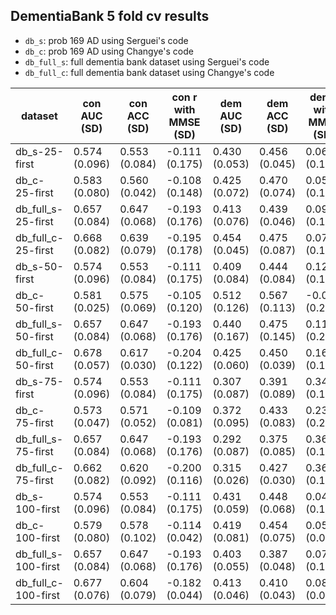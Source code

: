 ## DementiaBank 5 fold cv results

- ```db_s```: prob 169 AD using Serguei's code
- ```db_c```: prob 169 AD using Changye's code
- ```db_full_s```: full dementia bank dataset using Serguei's code
- ```db_full_c```: full dementia bank dataset using Changye's code

| dataset | con AUC (SD)| con ACC (SD) | con r with MMSE (SD)| dem AUC (SD)| dem ACC (SD) | dem r with MMSE (SD)| ratio AUC (SD)| ratio ACC (SD) | ratio r with MMSE (SD)|
| - | - | - | - | - | - | - | - | - | - |
| db_s-25-first | 0.574 (0.096)| 0.553 (0.084) | -0.111 (0.175)| 0.430 (0.053)| 0.456 (0.045) | 0.060 (0.178)| 0.745 (0.076)| 0.69 (0.040) | -0.358 (0.064)|
| db_c-25-first | 0.583 (0.080)| 0.560 (0.042) | -0.108 (0.148)| 0.425 (0.072)| 0.470 (0.074) | 0.052 (0.177)| 0.741 (0.058)| 0.69 (0.024) | -0.362 (0.125)|
| db_full_s-25-first | 0.657 (0.084)| 0.647 (0.068) | -0.193 (0.176)| 0.413 (0.076)| 0.439 (0.046) | 0.091 (0.191)| 0.783 (0.062)| 0.74 (0.045) | -0.442 (0.079)|
| db_full_c-25-first | 0.668 (0.082)| 0.639 (0.079) | -0.195 (0.178)| 0.454 (0.045)| 0.475 (0.087) | 0.076 (0.113)| 0.757 (0.055)| 0.71 (0.032) | -0.419 (0.156)|
| db_s-50-first | 0.574 (0.096)| 0.553 (0.084) | -0.111 (0.175)| 0.409 (0.084)| 0.444 (0.084) | 0.127 (0.195)| 0.690 (0.072)| 0.63 (0.050) | -0.306 (0.092)|
| db_c-50-first | 0.581 (0.025)| 0.575 (0.069) | -0.105 (0.120)| 0.512 (0.126)| 0.567 (0.113) | -0.008 (0.231)| 0.582 (0.118)| 0.57 (0.112) | -0.092 (0.231)|
| db_full_s-50-first | 0.657 (0.084)| 0.647 (0.068) | -0.193 (0.176)| 0.440 (0.167)| 0.475 (0.145) | 0.112 (0.260)| 0.751 (0.076)| 0.69 (0.094) | -0.400 (0.101)|
| db_full_c-50-first | 0.678 (0.057)| 0.617 (0.030) | -0.204 (0.122)| 0.425 (0.060)| 0.450 (0.039) | 0.161 (0.120)| 0.799 (0.038)| 0.73 (0.048) | -0.456 (0.136)|
| db_s-75-first | 0.574 (0.096)| 0.553 (0.084) | -0.111 (0.175)| 0.307 (0.087)| 0.391 (0.089) | 0.341 (0.194)| 0.690 (0.080)| 0.61 (0.068) | -0.298 (0.132)|
| db_c-75-first | 0.573 (0.047)| 0.571 (0.052) | -0.109 (0.081)| 0.372 (0.095)| 0.433 (0.083) | 0.233 (0.204)| 0.657 (0.038)| 0.60 (0.078) | -0.228 (0.053)|
| db_full_s-75-first | 0.657 (0.084)| 0.647 (0.068) | -0.193 (0.176)| 0.292 (0.087)| 0.375 (0.085) | 0.361 (0.144)| 0.772 (0.082)| 0.74 (0.083) | -0.355 (0.042)|
| db_full_c-75-first | 0.662 (0.082)| 0.620 (0.092) | -0.200 (0.116)| 0.315 (0.026)| 0.427 (0.030) | 0.362 (0.135)| 0.767 (0.061)| 0.73 (0.055) | -0.329 (0.129)|
| db_s-100-first | 0.574 (0.096)| 0.553 (0.084) | -0.111 (0.175)| 0.431 (0.059)| 0.448 (0.068) | 0.044 (0.155)| 0.732 (0.070)| 0.69 (0.058) | -0.368 (0.081)|
| db_c-100-first | 0.579 (0.080)| 0.578 (0.102) | -0.114 (0.042)| 0.419 (0.081)| 0.454 (0.075) | 0.053 (0.080)| 0.739 (0.055)| 0.68 (0.046) | -0.380 (0.077)|
| db_full_s-100-first | 0.657 (0.084)| 0.647 (0.068) | -0.193 (0.176)| 0.403 (0.055)| 0.387 (0.048) | 0.071 (0.154)| 0.778 (0.050)| 0.70 (0.050) | -0.363 (0.043)|
| db_full_c-100-first | 0.677 (0.076)| 0.604 (0.079) | -0.182 (0.044)| 0.413 (0.046)| 0.410 (0.043) | 0.087 (0.084)| 0.772 (0.028)| 0.68 (0.060) | -0.364 (0.107)|